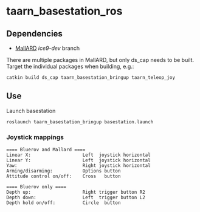 # taarn_basestation_ros

## Dependencies
- [MallARD](https://github.com/EEEManchester/MallARD/tree/ice9-dev) _ice9-dev_ branch

There are multiple packages in MallARD, but only ds_cap needs to be built. Target the individual packages when building, e.g.:
```
catkin build ds_cap taarn_basestation_bringup taarn_teleop_joy
```

## Use
Launch basestation
```
roslaunch taarn_basestation_bringup basestation.launch
```

### Joystick mappings
```
==== Bluerov and Mallard ====
Linear X:                   Left  joystick horizontal
Linear Y:                   Left  joystick horizontal
Yaw:                        Right joystick horizontal
Arming/disarming:           Options button
Attitude control on/off:    Cross   button

==== Bluerov only ====
Depth up:                   Right trigger button R2
Depth down:                 Left  trigger button L2
Depth hold on/off:          Circle  button
```
